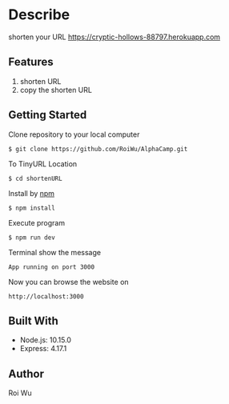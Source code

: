 
# Describe
shorten your URL
https://cryptic-hollows-88797.herokuapp.com

## Features
1. shorten URL
2. copy the shorten URL

## Getting Started
Clone repository to your local computer
```
$ git clone https://github.com/RoiWu/AlphaCamp.git
```
To TinyURL Location 
```
$ cd shortenURL
```
Install by [npm](https://www.npmjs.com/)
```
$ npm install
```
Execute program
```
$ npm run dev 
```
Terminal show the message 
```
App running on port 3000
```
Now you can browse the website on 
```
http://localhost:3000
```
## Built With
* Node.js: 10.15.0
* Express: 4.17.1

## Author
Roi Wu

